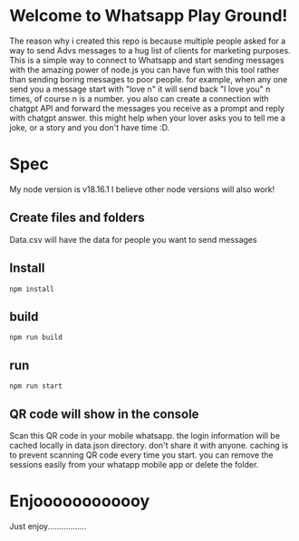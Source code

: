# Welcome to Whatsapp Play Ground!

The reason why i created this repo is because multiple people asked for a way to send Advs messages to a hug list of clients for marketing purposes.
This is a simple way to connect to Whatsapp and start sending messages with the amazing power of node.js
you can have fun with this tool rather than sending boring messages to poor people.
for example, when any one send you a message start with "love n" it will send back "I love you" n times, of course n is a number.
you also can create a connection with chatgpt API and forward the messages you receive as a prompt and reply with chatgpt answer. this might help when your lover asks you to tell me a joke, or a story and you don't have time :D. 

# Spec
My node version is v18.16.1
I believe other node versions will also work! 

## Create files and folders

Data.csv will have the data for people you want to send messages

## Install
```
npm install
```

## build

```
npm run build
```

## run

```
npm run start
```

## QR code will show in the console

Scan this QR code in your mobile whatsapp.
the login information will be cached locally in data.json directory.
don't share it with anyone.
caching is to prevent scanning QR code every time you start.
you can remove the sessions easily from your whatapp mobile app or delete the folder.

# Enjoooooooooooy

Just enjoy.................